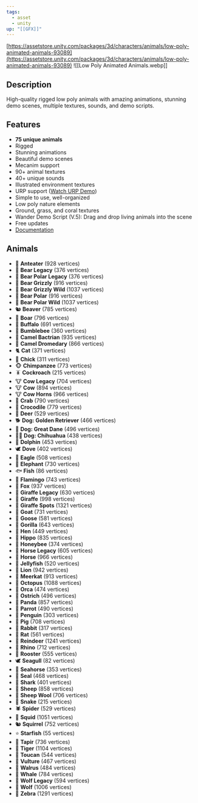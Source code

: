 ```yaml
---
tags:
  - asset
  - unity
up: "[[GFX]]"
---
```

[https://assetstore.unity.com/packages/3d/characters/animals/low-poly-animated-animals-93089](https://assetstore.unity.com/packages/3d/characters/animals/low-poly-animated-animals-93089)
![[Low Poly Animated Animals.webp]]

## Description
High-quality rigged low poly animals with amazing animations, stunning demo scenes, multiple textures, sounds, and demo scripts.

## Features
- **75 unique animals**
- Rigged
- Stunning animations
- Beautiful demo scenes
- Mecanim support
- 90+ animal textures
- 40+ unique sounds
- Illustrated environment textures
- URP support ([Watch URP Demo](https://www.youtube.com/watch?v=QsvmXpWxF_o&t=1s))
- Simple to use, well-organized
- Low poly nature elements
- Ground, grass, and coral textures
- Wander Demo Script (V.5): Drag and drop living animals into the scene
- Free updates
- [Documentation](https://docs.google.com/document/d/1av-75q41d7n2GTINBa2mOrdIcr89HX30OYV3Tyfzek0/edit?usp=sharing)

## Animals
- 🦛 **Anteater** (928 vertices)
- 🐻 **Bear Legacy** (376 vertices)
- 🐻 **Bear Polar Legacy** (376 vertices)
- 🐻 **Bear Grizzly** (916 vertices)
- 🐻 **Bear Grizzly Wild** (1037 vertices)
- 🐻 **Bear Polar** (916 vertices)
- 🐻 **Bear Polar Wild** (1037 vertices)
- 🐿 **Beaver** (785 vertices)
- 🐗 **Boar** (796 vertices)
- 🐃 **Buffalo** (691 vertices)
- 🐝 **Bumblebee** (360 vertices)
- 🐪 **Camel Bactrian** (935 vertices)
- 🐪 **Camel Dromedary** (866 vertices)
- 🐈 **Cat** (371 vertices)
- 🐥 **Chick** (311 vertices)
- 🐵 **Chimpanzee** (773 vertices)
- 🪳 **Cockroach** (215 vertices)
- 🐮 **Cow Legacy** (704 vertices)
- 🐮 **Cow** (894 vertices)
- 🐮 **Cow Horns** (966 vertices)
- 🦀 **Crab** (790 vertices)
- 🐊 **Crocodile** (779 vertices)
- 🦌 **Deer** (529 vertices)
- 🐕 **Dog: Golden Retriever** (466 vertices)
- 🦮 **Dog: Great Dane** (496 vertices)
- 🐕‍🦺 **Dog: Chihuahua** (438 vertices)
- 🐬 **Dolphin** (453 vertices)
- 🕊 **Dove** (402 vertices)
- 🦅 **Eagle** (508 vertices)
- 🐘 **Elephant** (730 vertices)
- 🐟 **Fish** (86 vertices)
- 🦩 **Flamingo** (743 vertices)
- 🦊 **Fox** (937 vertices)
- 🦒 **Giraffe Legacy** (630 vertices)
- 🦒 **Giraffe** (998 vertices)
- 🦒 **Giraffe Spots** (1321 vertices)
- 🐐 **Goat** (731 vertices)
- 🦆 **Goose** (581 vertices)
- 🦍 **Gorilla** (643 vertices)
- 🐔 **Hen** (449 vertices)
- 🦛 **Hippo** (835 vertices)
- 🐝 **Honeybee** (374 vertices)
- 🐴 **Horse Legacy** (605 vertices)
- 🐴 **Horse** (966 vertices)
- 🐚 **Jellyfish** (520 vertices)
- 🦁 **Lion** (942 vertices)
- 🦦 **Meerkat** (913 vertices)
- 🐙 **Octopus** (1088 vertices)
- 🐋 **Orca** (474 vertices)
- 🦩 **Ostrich** (496 vertices)
- 🐼 **Panda** (857 vertices)
- 🦜 **Parrot** (490 vertices)
- 🐧 **Penguin** (303 vertices)
- 🐷 **Pig** (708 vertices)
- 🐰 **Rabbit** (317 vertices)
- 🐀 **Rat** (561 vertices)
- 🦌 **Reindeer** (1241 vertices)
- 🦏 **Rhino** (712 vertices)
- 🐓 **Rooster** (555 vertices)
- 🕊 **Seagull** (82 vertices)
- 🐴 **Seahorse** (353 vertices)
- 🦈 **Seal** (468 vertices)
- 🦈 **Shark** (401 vertices)
- 🐑 **Sheep** (858 vertices)
- 🐑 **Sheep Wool** (706 vertices)
- 🐍 **Snake** (215 vertices)
- 🕷 **Spider** (529 vertices)
- 🦑 **Squid** (1051 vertices)
- 🐿 **Squirrel** (752 vertices)
- ⭐ **Starfish** (55 vertices)
- 🦛 **Tapir** (736 vertices)
- 🐯 **Tiger** (1104 vertices)
- 🐧 **Toucan** (544 vertices)
- 🦅 **Vulture** (467 vertices)
- 🦛 **Walrus** (484 vertices)
- 🐳 **Whale** (784 vertices)
- 🐺 **Wolf Legacy** (594 vertices)
- 🐺 **Wolf** (1006 vertices)
- 🦓 **Zebra** (1291 vertices)